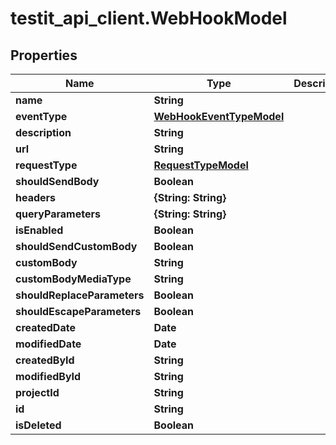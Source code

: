 # testit_api_client.WebHookModel

## Properties

Name | Type | Description | Notes
------------ | ------------- | ------------- | -------------
**name** | **String** |  | [optional] 
**eventType** | [**WebHookEventTypeModel**](WebHookEventTypeModel.md) |  | [optional] 
**description** | **String** |  | [optional] 
**url** | **String** |  | [optional] 
**requestType** | [**RequestTypeModel**](RequestTypeModel.md) |  | [optional] 
**shouldSendBody** | **Boolean** |  | [optional] 
**headers** | **{String: String}** |  | [optional] 
**queryParameters** | **{String: String}** |  | [optional] 
**isEnabled** | **Boolean** |  | [optional] 
**shouldSendCustomBody** | **Boolean** |  | [optional] 
**customBody** | **String** |  | [optional] 
**customBodyMediaType** | **String** |  | [optional] 
**shouldReplaceParameters** | **Boolean** |  | [optional] 
**shouldEscapeParameters** | **Boolean** |  | [optional] 
**createdDate** | **Date** |  | [optional] 
**modifiedDate** | **Date** |  | [optional] 
**createdById** | **String** |  | [optional] 
**modifiedById** | **String** |  | [optional] 
**projectId** | **String** |  | [optional] 
**id** | **String** |  | [optional] 
**isDeleted** | **Boolean** |  | [optional] 


